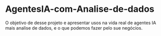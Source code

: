 # AgentesIA-com-Analise-de-dados
O objetivo de desse projeto e apresentar usos na vida real de agentes IA mais analise de dados, e o que podemos fazer pelo sue negócios. 
